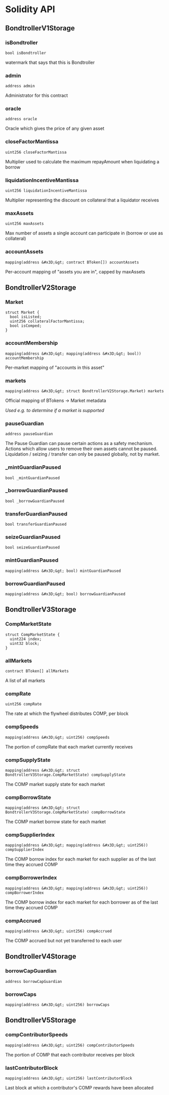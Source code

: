 # Solidity API

## BondtrollerV1Storage

### isBondtroller

```solidity
bool isBondtroller
```

watermark that says that this is Bondtroller

### admin

```solidity
address admin
```

Administrator for this contract

### oracle

```solidity
address oracle
```

Oracle which gives the price of any given asset

### closeFactorMantissa

```solidity
uint256 closeFactorMantissa
```

Multiplier used to calculate the maximum repayAmount when liquidating a borrow

### liquidationIncentiveMantissa

```solidity
uint256 liquidationIncentiveMantissa
```

Multiplier representing the discount on collateral that a liquidator receives

### maxAssets

```solidity
uint256 maxAssets
```

Max number of assets a single account can participate in (borrow or use as collateral)

### accountAssets

```solidity
mapping(address &#x3D;&gt; contract BToken[]) accountAssets
```

Per-account mapping of &quot;assets you are in&quot;, capped by maxAssets

## BondtrollerV2Storage

### Market

```solidity
struct Market {
  bool isListed;
  uint256 collateralFactorMantissa;
  bool isComped;
}
```

### accountMembership

```solidity
mapping(address &#x3D;&gt; mapping(address &#x3D;&gt; bool)) accountMembership
```

Per-market mapping of &quot;accounts in this asset&quot;

### markets

```solidity
mapping(address &#x3D;&gt; struct BondtrollerV2Storage.Market) markets
```

Official mapping of BTokens -&gt; Market metadata

_Used e.g. to determine if a market is supported_

### pauseGuardian

```solidity
address pauseGuardian
```

The Pause Guardian can pause certain actions as a safety mechanism.
 Actions which allow users to remove their own assets cannot be paused.
 Liquidation / seizing / transfer can only be paused globally, not by market.

### _mintGuardianPaused

```solidity
bool _mintGuardianPaused
```

### _borrowGuardianPaused

```solidity
bool _borrowGuardianPaused
```

### transferGuardianPaused

```solidity
bool transferGuardianPaused
```

### seizeGuardianPaused

```solidity
bool seizeGuardianPaused
```

### mintGuardianPaused

```solidity
mapping(address &#x3D;&gt; bool) mintGuardianPaused
```

### borrowGuardianPaused

```solidity
mapping(address &#x3D;&gt; bool) borrowGuardianPaused
```

## BondtrollerV3Storage

### CompMarketState

```solidity
struct CompMarketState {
  uint224 index;
  uint32 block;
}
```

### allMarkets

```solidity
contract BToken[] allMarkets
```

A list of all markets

### compRate

```solidity
uint256 compRate
```

The rate at which the flywheel distributes COMP, per block

### compSpeeds

```solidity
mapping(address &#x3D;&gt; uint256) compSpeeds
```

The portion of compRate that each market currently receives

### compSupplyState

```solidity
mapping(address &#x3D;&gt; struct BondtrollerV3Storage.CompMarketState) compSupplyState
```

The COMP market supply state for each market

### compBorrowState

```solidity
mapping(address &#x3D;&gt; struct BondtrollerV3Storage.CompMarketState) compBorrowState
```

The COMP market borrow state for each market

### compSupplierIndex

```solidity
mapping(address &#x3D;&gt; mapping(address &#x3D;&gt; uint256)) compSupplierIndex
```

The COMP borrow index for each market for each supplier as of the last time they accrued COMP

### compBorrowerIndex

```solidity
mapping(address &#x3D;&gt; mapping(address &#x3D;&gt; uint256)) compBorrowerIndex
```

The COMP borrow index for each market for each borrower as of the last time they accrued COMP

### compAccrued

```solidity
mapping(address &#x3D;&gt; uint256) compAccrued
```

The COMP accrued but not yet transferred to each user

## BondtrollerV4Storage

### borrowCapGuardian

```solidity
address borrowCapGuardian
```

### borrowCaps

```solidity
mapping(address &#x3D;&gt; uint256) borrowCaps
```

## BondtrollerV5Storage

### compContributorSpeeds

```solidity
mapping(address &#x3D;&gt; uint256) compContributorSpeeds
```

The portion of COMP that each contributor receives per block

### lastContributorBlock

```solidity
mapping(address &#x3D;&gt; uint256) lastContributorBlock
```

Last block at which a contributor&#x27;s COMP rewards have been allocated

